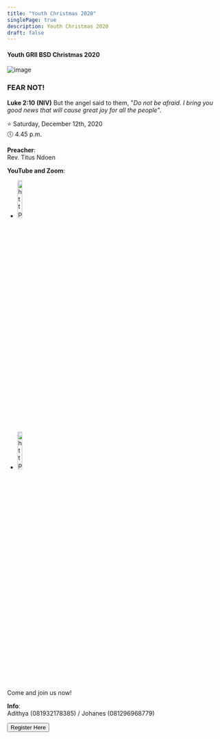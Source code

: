 ```yaml
---
title: "Youth Christmas 2020"
singlePage: true
description: Youth Christmas 2020
draft: false
---
```


<h4>Youth GRII BSD Christmas 2020</h4>

![image](/images/christmas2020-en.jpeg)

<h3>FEAR NOT!</h3>

**Luke 2:10 (NIV)** But the angel said to them, "_Do not be afraid. I bring you good news that will cause great joy for all the people_".

⭐ Saturday, December 12th, 2020\
🕔 4.45 p.m.

**Preacher**:\
Rev. Titus Ndoen

**YouTube and Zoom**:

<ul id="streaming-link">
<li><a href="https://youtu.be/-ydT_FP1ZF4"><img id="streaming-entry" src="/images/youtube.png" alt="https://youtu.be/-ydT_FP1ZF4" width="15%"></a></li>
<li><a href="https://zoom.us/j/98569521706"><img id="streaming-entry" src="/images/zoom.png" alt="https://zoom.us/j/98569521706" width="15%"></a></li>
</ul>

Come and join us now!

**Info**:\
Adithya (081932178385) / Johanes (081296968779)

<button id="registration" onclick="window.location.href='https://youth.grii-bsd.org/register';">Register Here</button>
